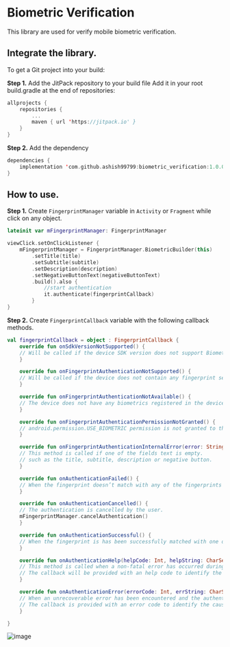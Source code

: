 # Biometric Verification
This library are used for verify mobile biometric verification.

## Integrate the library.
To get a Git project into your build:

<b>Step 1.</b> Add the JitPack repository to your build file
Add it in your root build.gradle at the end of repositories:

```kotlin
allprojects {
	repositories {
		...
		maven { url 'https://jitpack.io' }
	}
}
```

<b>Step 2.</b> Add the dependency

```kotlin
dependencies {
	implementation 'com.github.ashish99799:biometric_verification:1.0.0'
}
```

## How to use.

<b>Step 1.</b> Create `FingerprintManager` variable in `Activity` or `Fragment` while click on any object.

```kotlin
lateinit var mFingerprintManager: FingerprintManager

viewClick.setOnClickListener {
	mFingerprintManager = FingerprintManager.BiometricBuilder(this)
		.setTitle(title)
		.setSubtitle(subtitle)
		.setDescription(description)
		.setNegativeButtonText(negativeButtonText)
		.build().also {
		    //start authentication
		    it.authenticate(fingerprintCallback)
		}
}
```

<b>Step 2.</b> Create `FingerprintCallback` variable with the following callback methods.

```kotlin
val fingerprintCallback = object : FingerprintCallback {
    override fun onSdkVersionNotSupported() {
	// Will be called if the device SDK version does not support Biometric authentication.
    }

    override fun onFingerprintAuthenticationNotSupported() {
	// Will be called if the device does not contain any fingerprint sensors.
    }

    override fun onFingerprintAuthenticationNotAvailable() {
	// The device does not have any biometrics registered in the device.
    }

    override fun onFingerprintAuthenticationPermissionNotGranted() {
	// android.permission.USE_BIOMETRIC permission is not granted to the app.
    }

    override fun onFingerprintAuthenticationInternalError(error: String?) {
	// This method is called if one of the fields text is empty.
	// such as the title, subtitle, description or negative button.
    }

    override fun onAuthenticationFailed() {
	// When the fingerprint doesn’t match with any of the fingerprints registered on the device.
    }

    override fun onAuthenticationCancelled() {
	// The authentication is cancelled by the user.
	mFingerprintManager.cancelAuthentication()
    }

    override fun onAuthenticationSuccessful() {
	// When the fingerprint is has been successfully matched with one of the fingerprints registered on the device.
    }

    override fun onAuthenticationHelp(helpCode: Int, helpString: CharSequence?) {
	// This method is called when a non-fatal error has occurred during the authentication process.
	// The callback will be provided with an help code to identify the cause of the error, along with a help message.
    }

    override fun onAuthenticationError(errorCode: Int, errString: CharSequence?) {
	// When an unrecoverable error has been encountered and the authentication process has completed without success.
	// The callback is provided with an error code to identify the cause of the error, along with the error message. 
    }

}
```

![image](https://user-images.githubusercontent.com/25197921/169692550-00176a2f-a83b-496a-a0f1-6b6beaa74e4b.png)









